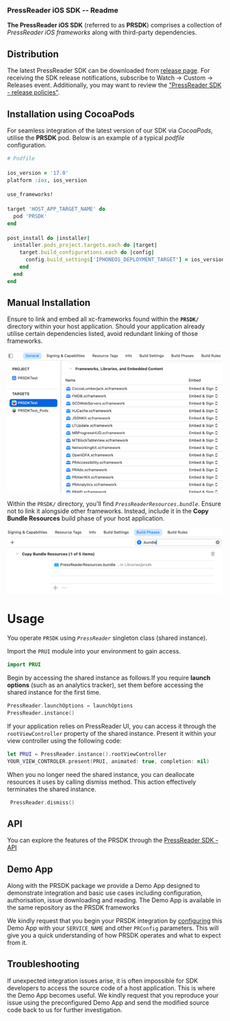### PressReader iOS SDK -- Readme

__The PressReader iOS SDK__ (referred to as __PRSDK__) comprises a collection of _PressReader iOS frameworks_ along with third-party dependencies.

## Distribution

The latest PressReader SDK can be downloaded from [release page](https://github.com/pressreader/pr-ios-sdk/releases). For receiving the SDK release notifications, subscribe to Watch → Custom → Releases event.
Additionally, you may want to review the ["PressReader SDK - release policies"](https://pressreader.atlassian.net/wiki/x/GAA70w).

## Installation using CocoaPods

For seamless integration of the latest version of our SDK via _CocoaPods_, utilise the __PRSDK__ pod. 
Below is an example of a typical _podfile_ configuration.

```ruby
# Podfile

ios_version = '17.0'
platform :ios, ios_version

use_frameworks!

target 'HOST_APP_TARGET_NAME' do
  pod 'PRSDK'
end

post_install do |installer|
  installer.pods_project.targets.each do |target|
    target.build_configurations.each do |config|
      config.build_settings['IPHONEOS_DEPLOYMENT_TARGET'] = ios_version
    end
  end
end
```

## Manual Installation

Ensure to link and embed all xc-frameworks found within the **`PRSDK/`** directory within your host application.
Should your application already utilise certain dependencies listed, avoid redundant linking of those frameworks.

![frameworks_image](assets/frameworks.png)

Within the `PRSDK/` directory, you'll find _`PressReaderResources.bundle`_. Ensure not to link it alongside other frameworks. Instead, include it in the **Copy Bundle Resources** build phase of your host application.

![build_phases_image](assets/build_phases.png)

# Usage

You operate `PRSDK` using _`PressReader`_ singleton class (shared instance).

Import the `PRUI` module into your environment to gain access.

```Swift
import PRUI
```

Begin by accessing the shared instance as follows.If you require **launch options** (such as an analytics tracker), set them before accessing the shared instance for the first time.

```Swift
PressReader.launchOptions = launchOptions
PressReader.instance()
```

 If your application relies on PressReader UI, you can access it through  the `rootViewController` property of the shared instance. Present it within your view controller using the following code:

```Swift
let PRUI = PressReader.instance().rootViewController
YOUR_VIEW_CONTROLER.present(PRUI, animated: true, completion: nil)
```

When you no longer need the shared instance, you can deallocate resources it uses by calling dismiss method. This action effectively terminates the shared instance.

```Swift
 PressReader.dismiss()
```

## API
You can explore the features of the PRSDK through the [PressReader SDK - API](/doc/API.md)

## Demo App

Along with the PRSDK package we provide a Demo App designed to demonstrate integration and basic use cases including configuration, authorisation, issue downloading and reading. The Demo App is available in the same repository as the PRSDK frameworks

We kindly request that you begin your PRSDK integration by [configuring](/doc/Configuration.md) this Demo App with your `SERVICE_NAME` and other `PRConfig` parameters. This will give you a quick understanding of how PRSDK operates and what to expect from it.

## Troubleshooting

If unexpected integration issues arise, it is often impossible for SDK developers to access the source code of a host application. This is where the Demo App becomes useful. We kindly request that you reproduce your issue using the preconfigured Demo App and send the modified source code back to us for further investigation.

